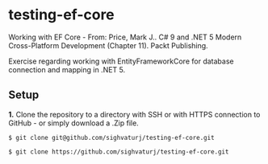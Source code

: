 # testing-ef-core
Working with EF Core - From: Price, Mark J.. C# 9 and .NET 5  Modern Cross-Platform Development (Chapter 11). Packt Publishing.

Exercise regarding working with EntityFrameworkCore for database connection and mapping in .NET 5.

## Setup

**1.** Clone the repository to a directory with SSH or with HTTPS connection to GitHub - or simply download a .Zip file.

`$ git clone git@github.com/sighvaturj/testing-ef-core.git`

`$ git clone https://github.com/sighvaturj/testing-ef-core.git`
